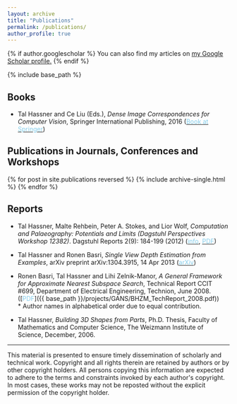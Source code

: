 ```yaml
---
layout: archive
title: "Publications"
permalink: /publications/
author_profile: true
---
```


{% if author.googlescholar %}
  You can also find my articles on <u><a href="{{author.googlescholar}}">my Google Scholar profile</a>.</u>
{% endif %}

{% include base_path %}

## Books
* Tal Hassner and Ce Liu (Eds.), <i>Dense Image Correspondences for Computer Vision</i>, Springer International Publishing, 2016 ([<font color="SkyBlue">Book at Springer</font>](http://www.springer.com/us/book/9783319230474))

## Publications in Journals, Conferences and Workshops
{% for post in site.publications reversed %}
  {% include archive-single.html %}
{% endfor %}

## Reports
* Tal Hassner, Malte Rehbein, Peter A. Stokes, and Lior Wolf, <i>Computation and Palaeography: Potentials and Limits (Dagstuhl Perspectives Workshop 12382)</i>. Dagstuhl Reports 2(9): 184-199 (2012) ([<font color="SkyBlue">info</font>](http://drops.dagstuhl.de/opus/volltexte/2013/3890/), [<font color="SkyBlue">PDF</font>](http://drops.dagstuhl.de/opus/volltexte/2013/3890/pdf/dagrep_v002_i009_p184_s12382.pdf))

* Tal Hassner and Ronen Basri, <i>Single View Depth Estimation from Examples</i>, arXiv preprint arXiv:1304.3915, 14 Apr 2013  ([<font color="SkyBlue">arXiv</font>](http://arxiv.org/abs/1304.3915))

* Ronen Basri, Tal Hassner and Lihi Zelnik-Manor, <i>A General Framework for Approximate Nearest Subspace Search</i>, Technical Report CCIT #699, Department of Electrical Engineering, Technion, June 2008. ([<font color="SkyBlue">PDF</font>]({{ base_path }}/projects/GANS/BHZM_TechReport_2008.pdf)) <br/>
\* Author names in alphabetical order due to equal contribution.

* Tal Hassner, <i>Building 3D Shapes from Parts</i>, Ph.D. Thesis, Faculty of Mathematics and Computer Science, The Weizmann Institute of Science, December, 2006.





---
This material is presented to ensure timely dissemination of scholarly and technical work. Copyright and all rights therein are retained by authors or by other copyright holders. All persons copying this information are expected to adhere to the terms and constraints invoked by each author's copyright. In most cases, these works may not be reposted without the explicit permission of the copyright holder.
